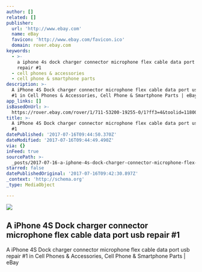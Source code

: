 ```yaml
---
author: []
related: []
publisher:
  url: 'http://www.ebay.com'
  name: eBay
  favicon: 'http://www.ebay.com/favicon.ico'
  domain: rover.ebay.com
keywords:
  - >-
    a iphone 4s dock charger connector microphone flex cable data port usb
    repair #1
  - cell phones & accessories
  - cell phone & smartphone parts
description: >-
  A iPhone 4S Dock charger connector microphone flex cable data port usb repair
  #1 in Cell Phones & Accessories, Cell Phone & Smartphone Parts | eBay
app_links: []
isBasedOnUrl: >-
  https://rover.ebay.com/rover/1/711-53200-19255-0/1?ff3=4&toolid=11800&pub=5575272753&campid=5338042010&mpre=http%3A%2F%2Fwww.ebay.com%2Fitm%2FA-iPhone-4S-Dock-charger-connector-microphone-flex-cable-data-port-usb-repair-1-%2F131574618023%3FssPageName%3DSTRK%3AMESE%3AIT
title: >-
  A iPhone 4S Dock charger connector microphone flex cable data port usb repair
  #1
datePublished: '2017-07-16T09:44:50.370Z'
dateModified: '2017-07-16T09:44:49.490Z'
via: {}
inFeed: true
sourcePath: >-
  _posts/2017-07-16-a-iphone-4s-dock-charger-connector-microphone-flex-cable-dat.md
starred: false
datePublishedOriginal: '2017-07-16T09:42:30.897Z'
_context: 'http://schema.org'
_type: MediaObject

---
```

<article style=""><img src="http://pages.ebay.com/messages/page_not_responding.html?RlogId=t6yhccjd%3C%3Dsm%7E%7Dn%60bnb%2872%3B76%3E5%2Busqdrrp%2Bvo%7B%2Bceb%7C%28dlh-15d4ac71ea7-0x137" /><h1>A iPhone 4S Dock charger connector microphone flex cable data port usb repair #1</h1><p>A iPhone 4S Dock charger connector microphone flex cable data port usb repair #1 in Cell Phones &amp; Accessories, Cell Phone &amp; Smartphone Parts | eBay</p></article>